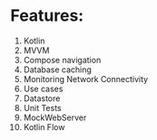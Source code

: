 
# Features:
1. Kotlin
1. MVVM
1. Compose navigation
1. Database caching
1. Monitoring Network Connectivity
1. Use cases
1. Datastore
1. Unit Tests
1. MockWebServer
1. Kotlin Flow

